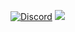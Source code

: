 [![Discord](https://img.shields.io/discord/1102150332236185630?label=discord&style=for-the-badge)](https://dsc.gg/zoon)
![](htpps://github-readme-stats-vercel-app/api?username=ez.lxca&show_icons=true&thema=dracula)
